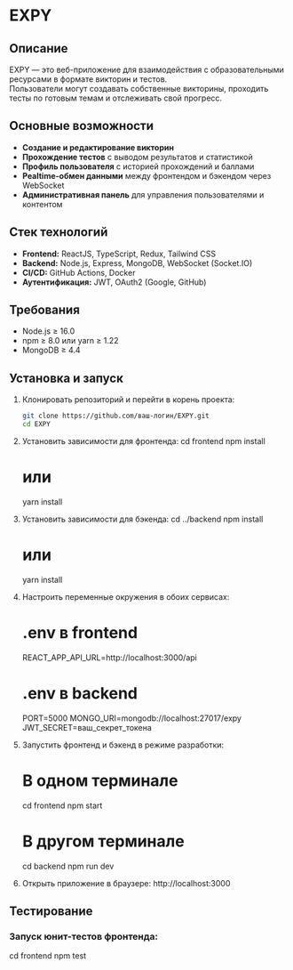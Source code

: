 # EXPY

## Описание

EXPY — это веб-приложение для взаимодействия с образовательными ресурсами в формате викторин и тестов.  
Пользователи могут создавать собственные викторины, проходить тесты по готовым темам и отслеживать свой прогресс.

## Основные возможности

- **Создание и редактирование викторин**  
- **Прохождение тестов** с выводом результатов и статистикой  
- **Профиль пользователя** с историей прохождений и баллами  
- **Реaltime-обмен данными** между фронтендом и бэкендом через WebSocket  
- **Административная панель** для управления пользователями и контентом

## Стек технологий

- **Frontend:** ReactJS, TypeScript, Redux, Tailwind CSS  
- **Backend:** Node.js, Express, MongoDB, WebSocket (Socket.IO)  
- **CI/CD:** GitHub Actions, Docker  
- **Аутентификация:** JWT, OAuth2 (Google, GitHub)  

## Требования

- Node.js ≥ 16.0  
- npm ≥ 8.0 или yarn ≥ 1.22  
- MongoDB ≥ 4.4

## Установка и запуск

1. Клонировать репозиторий и перейти в корень проекта:
   ```bash
   git clone https://github.com/ваш-логин/EXPY.git
   cd EXPY
   
2. Установить зависимости для фронтенда:
   cd frontend
   npm install
   # или
   yarn install
   
3. Установить зависимости для бэкенда:
   cd ../backend
   npm install
   # или
   yarn install

4. Настроить переменные окружения в обоих сервисах:
   # .env в frontend
   REACT_APP_API_URL=http://localhost:3000/api
   
   # .env в backend
   PORT=5000
   MONGO_URI=mongodb://localhost:27017/expy
   JWT_SECRET=ваш_секрет_токена

5. Запустить фронтенд и бэкенд в режиме разработки:
   # В одном терминале
   cd frontend
   npm start
   
   # В другом терминале
   cd backend
   npm run dev
   
6. Открыть приложение в браузере:
   http://localhost:3000
## Тестирование
### Запуск юнит-тестов фронтенда:
   cd frontend
   npm test
